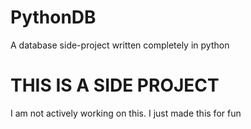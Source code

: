 # PythonDB
A database side-project written completely in python

# THIS IS A SIDE PROJECT
I am not actively working on this. I just made this for fun
